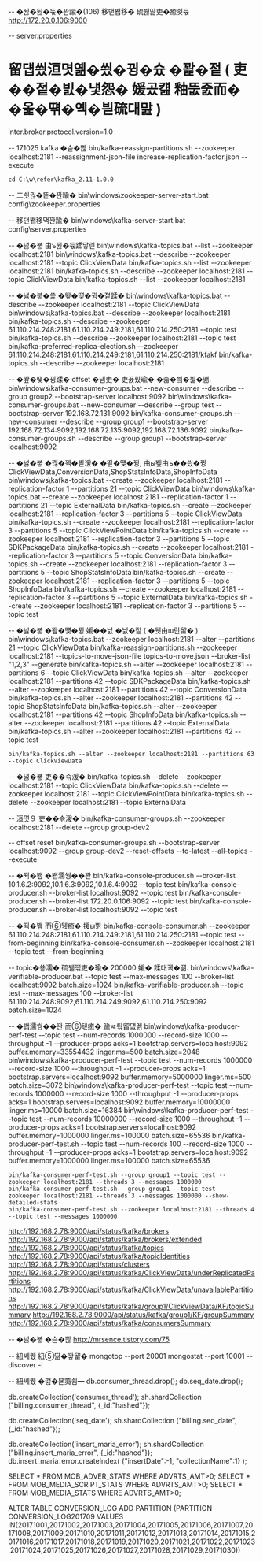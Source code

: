 
-- �뀒�뒪�듃�꽌踰�(106) 移댄봽移� 硫붾땲吏�癒쇳듃
http://172.20.0.106:9000

-- server.properties
# 留덉씠洹몃옒�씠�뀡�슜 �꽕�젙 ( 吏��젙�빐�넃怨� 媛곴컖 釉뚮줈而� �옱�떆�옉�븯硫대맖 )
inter.broker.protocol.version=1.0




-- 171025 kafka �슫�쁺
	bin/kafka-reassign-partitions.sh --zookeeper localhost:2181 --reassignment-json-file increase-replication-factor.json --execute



	cd C:\w\refer\kafka_2.11-1.0.0

-- 二쇳궎�띁�꽌踰�
	bin\windows\zookeeper-server-start.bat config\zookeeper.properties

-- 移댄봽移댁꽌踰�
	bin\windows\kafka-server-start.bat config\server.properties


-- �넗�뵿 由ъ뒪�듃蹂닿린
	bin\windows\kafka-topics.bat --list --zookeeper localhost:2181
	bin\windows\kafka-topics.bat --describe --zookeeper localhost:2181 --topic ClickViewData
	bin/kafka-topics.sh --list --zookeeper localhost:2181
	bin/kafka-topics.sh --describe --zookeeper localhost:2181 --topic ClickViewData
	bin/kafka-topics.sh --list --zookeeper localhost:2181 

-- �넗�뵿�쓽 �뙆�떚�뀡�젙蹂�
	bin\windows\kafka-topics.bat --describe --zookeeper localhost:2181 --topic ClickViewData
	bin\windows\kafka-topics.bat --describe --zookeeper localhost:2181
	bin/kafka-topics.sh --describe --zookeeper 61.110.214.248:2181,61.110.214.249:2181,61.110.214.250:2181 --topic test
	bin/kafka-topics.sh --describe --zookeeper localhost:2181 --topic test
	bin/kafka-preferred-replica-election.sh --zookeeper 61.110.214.248:2181,61.110.214.249:2181,61.110.214.250:2181/kfakf
	bin/kafka-topics.sh --describe --zookeeper localhost:2181

	
-- �뙆�떚�뀡蹂� offset �냼吏� 吏꾨룄瑜� �솗�씤�븳�떎.
	bin\windows\kafka-consumer-groups.bat --new-consumer --describe --group group2 --bootstrap-server localhost:9092
	bin\windows\kafka-consumer-groups.bat --new-consumer --describe --group test --bootstrap-server 192.168.72.131:9092
	bin/kafka-consumer-groups.sh --new-consumer --describe --group group1 --bootstrap-server 192.168.72.134:9092,192.168.72.135:9092,192.168.72.136:9092
	bin/kafka-consumer-groups.sh --describe --group group1 --bootstrap-server localhost:9092


-- �넗�뵿 �깮�꽦�븯湲� �뙆�떚�뀡, 由ы뵆由ъ��씠�뀡 	ClickViewData,ConversionData,ShopStatsInfoData,ShopInfoData
	bin\windows\kafka-topics.bat --create --zookeeper localhost:2181 --replication-factor 1 --partitions 21 --topic ClickViewData
	bin\windows\kafka-topics.bat --create --zookeeper localhost:2181 --replication-factor 1 --partitions 21 --topic ExternalData
	bin/kafka-topics.sh --create --zookeeper localhost:2181 --replication-factor 3 --partitions 5 --topic ClickViewData
	bin/kafka-topics.sh --create --zookeeper localhost:2181 --replication-factor 3 --partitions 5 --topic ClickViewPointData
	bin/kafka-topics.sh --create --zookeeper localhost:2181 --replication-factor 3 --partitions 5 --topic SDKPackageData
	bin/kafka-topics.sh --create --zookeeper localhost:2181 --replication-factor 3 --partitions 5 --topic ConversionData
	bin/kafka-topics.sh --create --zookeeper localhost:2181 --replication-factor 3 --partitions 5 --topic ShopStatsInfoData
	bin/kafka-topics.sh --create --zookeeper localhost:2181 --replication-factor 3 --partitions 5 --topic ShopInfoData
	bin/kafka-topics.sh --create --zookeeper localhost:2181 --replication-factor 3 --partitions 5 --topic ExternalData
	bin/kafka-topics.sh --create --zookeeper localhost:2181 --replication-factor 3 --partitions 5 --topic test


-- �넗�뵿 �뙆�떚�뀡 媛��닔 �닔�젙 ( �뒛由ш린留� )
	bin\windows\kafka-topics.bat --zookeeper localhost:2181 --alter --partitions 21 --topic ClickViewData
	bin/kafka-reassign-partitions.sh --zookeeper localhost:2181 --topics-to-move-json-file topics-to-move.json --broker-list "1,2,3" --generate
	bin/kafka-topics.sh --alter --zookeeper localhost:2181 --partitions 6 --topic ClickViewData
	bin/kafka-topics.sh --alter --zookeeper localhost:2181 --partitions 42 --topic SDKPackageData
	bin/kafka-topics.sh --alter --zookeeper localhost:2181 --partitions 42 --topic ConversionData
	bin/kafka-topics.sh --alter --zookeeper localhost:2181 --partitions 42 --topic ShopStatsInfoData
	bin/kafka-topics.sh --alter --zookeeper localhost:2181 --partitions 42 --topic ShopInfoData
	bin/kafka-topics.sh --alter --zookeeper localhost:2181 --partitions 42 --topic ExternalData
	bin/kafka-topics.sh --alter --zookeeper localhost:2181 --partitions 42 --topic test
	
	bin/kafka-topics.sh --alter --zookeeper localhost:2181 --partitions 63 --topic ClickViewData


-- �넗�뵿 吏��슦湲�
	bin/kafka-topics.sh --delete --zookeeper localhost:2181 --topic ClickViewData
	bin/kafka-topics.sh --delete --zookeeper localhost:2181 --topic ClickViewPointData
	bin/kafka-topics.sh --delete --zookeeper localhost:2181 --topic ExternalData

-- 洹몃９ 吏��슦湲�
	bin/kafka-consumer-groups.sh --zookeeper localhost:2181 --delete --group group-dev2

-- offset reset
	bin/kafka-consumer-groups.sh --bootstrap-server localhost:9092 --group group-dev2 --reset-offsets --to-latest --all-topics --execute


-- �뀍�뵆 �봽濡쒕��꽌
	bin/kafka-console-producer.sh --broker-list 10.1.6.2:9092,10.1.6.3:9092,10.1.6.4:9092 --topic test
	bin/kafka-console-producer.sh --broker-list localhost:9092 --topic test
	bin/kafka-console-producer.sh --broker-list 172.20.0.106:9092 --topic test
	bin/kafka-console-producer.sh --broker-list localhost:9092 --topic test


-- �뀍�뵆 而⑥뒋癒� 援ы쁽
	bin/kafka-console-consumer.sh --zookeeper 61.110.214.248:2181,61.110.214.249:2181,61.110.214.250:2181 --topic test --from-beginning
	bin/kafka-console-consumer.sh --zookeeper localhost:2181 --topic test --from-beginning



-- topic�쑝濡� 硫붿떆吏�瑜� 200000 媛� 蹂대궦�떎.
	bin\windows\kafka-verifiable-producer.bat --topic test --max-messages 100 --broker-list localhost:9092 batch.size=1024
	bin/kafka-verifiable-producer.sh --topic test --max-messages 100 --broker-list 61.110.214.248:9092,61.110.214.249:9092,61.110.214.250:9092 batch.size=1024



-- �봽濡쒕��꽌 而⑥뒋癒� 踰ㅼ튂留덊겕
	bin\windows\kafka-producer-perf-test --topic test --num-records 1000000 --record-size 1000 --throughput -1 --producer-props acks=1 bootstrap.servers=localhost:9092 buffer.memory=33554432 linger.ms=500 batch.size=2048
	bin\windows\kafka-producer-perf-test --topic test --num-records 1000000 --record-size 1000 --throughput -1 --producer-props acks=1 bootstrap.servers=localhost:9092 buffer.memory=5000000 linger.ms=500 batch.size=3072
	bin\windows\kafka-producer-perf-test --topic test --num-records 1000000 --record-size 1000 --throughput -1 --producer-props acks=1 bootstrap.servers=localhost:9092 buffer.memory=10000000 linger.ms=10000 batch.size=16384
	bin\windows\kafka-producer-perf-test --topic test --num-records 10000000 --record-size 1000 --throughput -1 --producer-props acks=1 bootstrap.servers=localhost:9092 buffer.memory=1000000 linger.ms=100000 batch.size=65536
	bin/kafka-producer-perf-test.sh --topic test --num-records 100 --record-size 1000 --throughput -1 --producer-props acks=1 bootstrap.servers=localhost:9092 buffer.memory=1000000 linger.ms=100000 batch.size=65536


	bin/kafka-consumer-perf-test.sh --group group1 --topic test --zookeeper localhost:2181 --threads 3 --messages 1000000
	bin/kafka-consumer-perf-test.sh --group group1 --topic test --zookeeper localhost:2181 --threads 3 --messages 1000000 --show-detailed-stats
	bin/kafka-consumer-perf-test.sh --zookeeper localhost:2181 --threads 4 --topic test --messages 1000000



http://192.168.2.78:9000/api/status/kafka/brokers
http://192.168.2.78:9000/api/status/kafka/brokers/extended
http://192.168.2.78:9000/api/status/kafka/topics
http://192.168.2.78:9000/api/status/kafka/topicIdentities
http://192.168.2.78:9000/api/status/clusters
http://192.168.2.78:9000/api/status/kafka/ClickViewData/underReplicatedPartitions
http://192.168.2.78:9000/api/status/kafka/ClickViewData/unavailablePartitions
http://192.168.2.78:9000/api/status/kafka/group1/ClickViewData/KF/topicSummary
http://192.168.2.78:9000/api/status/kafka/group1/KF/groupSummary
http://192.168.2.78:9000/api/status/kafka/consumersSummary




-- �넗�뵿 �슫�쁺
	http://mrsence.tistory.com/75
	
	
-- 紐쎄퀬 紐⑤땲�꽣留�
mongotop --port 20001
mongostat --port 10001 --discover -i


-- 紐쎄퀬 �깶�뵫荑쇰━
db.consumer_thread.drop();
db.seq_date.drop();

db.createCollection('consumer_thread');
sh.shardCollection ("billing.consumer_thread", {_id:"hashed"});

db.createCollection('seq_date');
sh.shardCollection ("billing.seq_date", {_id:"hashed"});


db.createCollection('insert_maria_error');
sh.shardCollection ("billing.insert_maria_error", {_id:"hashed"});
db.insert_maria_error.createIndex( {"insertDate":-1, "collectionName":1} );



SELECT * FROM MOB_ADVER_STATS WHERE ADVRTS_AMT>0;
SELECT * FROM MOB_MEDIA_SCRIPT_STATS WHERE ADVRTS_AMT>0;
SELECT * FROM MOB_MEDIA_STATS WHERE ADVRTS_AMT>0;

ALTER TABLE CONVERSION_LOG ADD PARTITION (PARTITION CONVERSION_LOG201709 VALUES IN(20171001,20171002,20171003,20171004,20171005,20171006,20171007,20171008,20171009,20171010,20171011,20171012,20171013,20171014,20171015,20171016,20171017,20171018,20171019,20171020,20171021,20171022,20171023,20171024,20171025,20171026,20171027,20171028,20171029,20171030))




